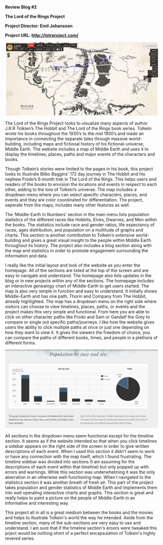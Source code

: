 
**Review Blog #2**

**The Lord of the Rings Project**

**Project Director: Emil Johansson**

**Project URL: http://lotrproject.com/**


![Main Page](https://github.com/jackbernhardt/jack-bernhardt-CNU/blob/0ed9d4fbe471ada60066f990712346578916b847/images2/Capture.PNG)


The Lord of the Rings Project looks to visualize many aspects of author J.R.R Tolkien’s The Hobbit and The Lord of the Rings book series. Tolkein wrote his books throughout the 1930’s to the mid 1950’s and made an importance in connecting the separate tales through massive world-building, including maps and fictional history of his fictional-universe, Middle Earth. The website includes a map of Middle Earth and uses it to display the timelines, places, paths and major events of the characters and books.

Though Tolkein’s stories were limited to the pages in his book, this project looks to illustrate Bilbo Baggins’ 172 day journey in The Hobbit and his nephew Frodo’s 6 month trek in The Lord of the Rings. This helps users and readers of the books to envision the locations and events in respect to each other, adding to the lore of Tolkein’s universe. The map includes a dropdown menu where you can select specific characters, places, and events and they are color coordinated for differentiation. The project, seperate from the maps, includes many other features as well. 

The ‘Middle-Earth in Numbers’ section in the main menu lists population statistics of the different races like Hobbits, Elves, Dwarves, and Men within the books. The statistics include race and gender ratios, life expectancy of races, ages distribution, and population on a multitude of graphs and charts. This section is another contribution to Tolkein’s extensive world-building and gives a great visual insight to the people within Middle Earth throughout its history. The project also includes a blog section along with the map and statistics in order to promote engagement surrounding the information and data.

I really like the initial layout and look of the website as you enter the homepage. All of the sections are listed at the top of the screen and are easy to navigate and understand. The homepage also lists updates in the blog or in new projects within any of the sections. The homepage includes an interactive genealogy chart of Middle-Earth to get users started. The map is also very simple in function and easy to understand. It initially shows Middle-Earth and has one path, Thorin and Company from The Hobbit, already highlighted. The map has a dropdown menu on the right side where visitors can choose to view timelines, places, paths, or events and the project makes this very simple and functional. From here you are able to click on other character paths like Frodo and Sam or Gandalf the Grey to compare or single out specific paths/journeys. I like how the website gives users the ability to click multiple paths at once or just one depending on how they want to view it. It gives the viewers the freedom of choice, you can compare the paths of different books, times, and people in a plethora of different forms.

![Middle-Earth in Numbers](https://github.com/jackbernhardt/jack-bernhardt-CNU/blob/0ed9d4fbe471ada60066f990712346578916b847/images2/hobbit.PNG)

All sections in the dropdown menu seem functional except for the timeline section. It seems as if the website intended so that when you click timelines a sidebar appears on the right side of the screen in order to give written descriptions of each event. When I used this section it didn't seem to work or have any connection with the map itself, which I found frustrating. The timeline sidebar was divided into sections (I am assuming for the descriptions of each event within that timeline) but only popped up with errors and warnings. While this section was underwhelming it was the only aberration in an otherwise well-functioning map. When I navigated to the statistics section it was another breath of fresh air. This part of the project takes population and gender statistics of Middle Earth and implements them into well operating interactive charts and graphs. This section is great and really helps to paint a picture on the people of Middle-Earth in an informative and interesting way. 

This project all in all is a great medium between the books and the movies and helps to illustrate Tolkein's world the way he intended. Aside from the timeline section, many of the sub-sections are very easy to use and understand. I am sure that if the timeline section's eroors were tweaked this prject would be nothing short of a perfect encapsulation of Tolkein's highly revered series. 
